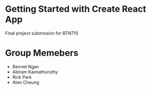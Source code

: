 # Getting Started with Create React App

Final project submission for BTN710

# Group Memebers
- Bennet Ngan
- Abiram Kaimathuruthy
- Rick Park
- Aten Cheung